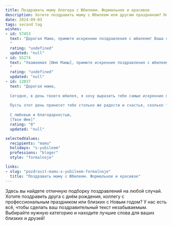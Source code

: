 ```yaml
---
title: Поздравить маму блогера с Юбилеем. Формальное и красивое
description: Хотите поздравить маму с Юбилеем или другим праздником? Наш ИИ создаст незабываемое поздравление, а вы обязательно выделитесь среди других.  
date: 2024-09-03
tags: second tag
wishes:
- id: 57453
  text: "Дорогая Мама, примите искренние поздравления с юбилеем! Ваша яркая индивидуальность и талант блогера вдохновляют и дарят радость многим. Желаем Вам новых творческих свершений, неизменного оптимизма и счастья!
  "
  rating: "undefined"
  updated: "null"
- id: 55274
  text: "Уважаемая [Имя Мамы], примите искренние поздравления с юбилеем! Ваш талант и профессионализм как блогера вдохновляют многих, а харизма и искренность покоряют сердца. Желаем Вам дальнейших творческих успехов, ярких идей и благодарной аудитории. Пусть каждый день будет наполнен радостью, вдохновением и новыми вершинами!
  "
  rating: "undefined"
  updated: "null"
- id: 12037
  text: "Дорогая мама,
  
  Сегодня, в день твоего юбилея, я хочу выразить тебе самые искренние поздравления. Ты не только мама, но и блогер, чья творческая душа вдохновляет многих. Твои истории и советы стали для нас всех источником вдохновения и поддержки.
  
  Пусть этот день принесет тебе столько же радости и счастья, сколько ты даришь другим через свой блог. Желаю тебе здоровья, счастья и новых творческих достижений. Ты - истинный пример для подражания, и я безмерно горжусь тобой.
  
  С любовью и благодарностью,
  [Твое Имя]"
  rating: "0"
  updated: "null"

selectedValues:
  recipients: "mamu"
  holidays: "s-yubileem"
  professions: "bloger"
  style: "formalnoje"

links:
- slug: "pozdravit-mamu-s-yubileem-formalnoje"
  title: "Поздравить маму с Юбилеем. Формальное и красивое"
---
```


Здесь вы найдете отличную подборку поздравлений на любой случай. 
Хотите поздравить друга с днём рождения, коллегу с профессиональным праздником или близких с Новым годом? У нас есть всё, чтобы сделать ваш поздравительный текст незабываемым. Выбирайте нужную категорию и находите лучшие слова для ваших близких и друзей!
